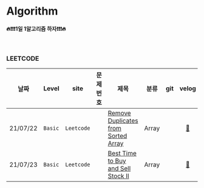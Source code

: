 # Algorithm
**🔥❗️❗❗️1일 1알고리즘 하자❗️❗❗️🔥**

<br/>


### LEETCODE
|날짜          |Level     | site |문제번호 |제목     |분류 |git  |velog |
|---------------|---------|------|-----|-------------|---|----|:----:|
|21/07/22|`Basic`| `Leetcode` ||[Remove Duplicates from Sorted Array](https://leetcode.com/explore/interview/card/top-interview-questions-easy/92/array/727/)| Array ||[💎](https://velog.io/@yoonah-dev/Leetcode-Remove-Duplicates-from-Sorted-Array)|
|21/07/23|`Basic`| `Leetcode` ||[Best Time to Buy and Sell Stock II](https://leetcode.com/explore/interview/card/top-interview-questions-easy/92/array/564/)| Array ||[💎](https://velog.io/@yoonah-dev/Leetcode-Best-Time-to-Buy-and-Sell-Stock-II)|
